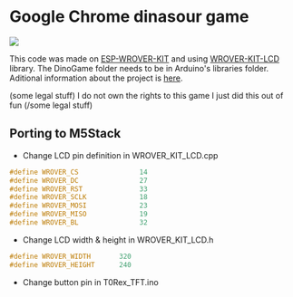 # Google Chrome dinasour game
![](https://hackster.imgix.net/uploads/attachments/932614/img_6526_xoznxu7H5F.JPG?auto=compress%2Cformat&w=740&h=555&fit=max)

This code was made on [ESP-WROVER-KIT](https://docs.espressif.com/projects/esp-idf/en/latest/hw-reference/get-started-wrover-kit.html) and using [WROVER-KIT-LCD](https://github.com/espressif/WROVER_KIT_LCD) library.
The DinoGame folder needs to be in Arduino's libraries folder.
Aditional information about the project is [here](https://www.hackster.io/brzi/google-chrome-dinosaur-game-on-3-4-tft-c8ad88).

(some legal stuff) I do not own the rights to this game I just did this out of fun (/some legal stuff)

## Porting to M5Stack

- Change LCD pin definition in WROVER_KIT_LCD.cpp
~~~cpp
#define WROVER_CS               14
#define WROVER_DC               27
#define WROVER_RST              33
#define WROVER_SCLK             18
#define WROVER_MOSI             23
#define WROVER_MISO             19
#define WROVER_BL               32
~~~
- Change LCD width & height in WROVER_KIT_LCD.h
~~~cpp
#define WROVER_WIDTH       320
#define WROVER_HEIGHT      240
~~~
- Change button pin in T0Rex_TFT.ino
